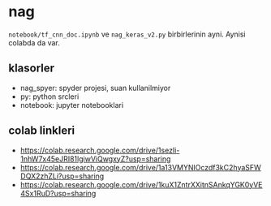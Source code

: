 # nag

`notebook/tf_cnn_doc.ipynb` ve `nag_keras_v2.py` birbirlerinin ayni. Aynisi colabda da var.

## klasorler

- nag_spyer: spyder projesi, suan kullanilmiyor
- py: python srcleri
- notebook: jupyter notebooklari

## colab linkleri 

- https://colab.research.google.com/drive/1sezIi-1nhW7x45eJRI81lgiwViQwgxyZ?usp=sharing
- https://colab.research.google.com/drive/1a13VMYNlOczdf3kC2hyaSFWDQX2zhZLi?usp=sharing
- https://colab.research.google.com/drive/1kuX1ZntrXXitnSAnkqYGK0yVE4Sx1RuD?usp=sharing